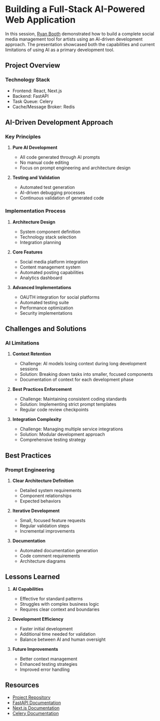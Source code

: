 # Building a Full-Stack AI-Powered Web Application

In this session, [Ryan Booth](https://github.com/that1guy15) demonstrated how to build a complete social media management tool for artists using an AI-driven development approach. The presentation showcased both the capabilities and current limitations of using AI as a primary development tool.

## Project Overview

### Technology Stack
- Frontend: React, Next.js
- Backend: FastAPI
- Task Queue: Celery
- Cache/Message Broker: Redis

## AI-Driven Development Approach

### Key Principles
1. **Pure AI Development**
   - All code generated through AI prompts
   - No manual code editing
   - Focus on prompt engineering and architecture design

2. **Testing and Validation**
   - Automated test generation
   - AI-driven debugging processes
   - Continuous validation of generated code

### Implementation Process

1. **Architecture Design**
   - System component definition
   - Technology stack selection
   - Integration planning

2. **Core Features**
   - Social media platform integration
   - Content management system
   - Automated posting capabilities
   - Analytics dashboard

3. **Advanced Implementations**
   - OAUTH integration for social platforms
   - Automated testing suite
   - Performance optimization
   - Security implementations

## Challenges and Solutions

### AI Limitations
1. **Context Retention**
   - Challenge: AI models losing context during long development sessions
   - Solution: Breaking down tasks into smaller, focused components
   - Documentation of context for each development phase

2. **Best Practices Enforcement**
   - Challenge: Maintaining consistent coding standards
   - Solution: Implementing strict prompt templates
   - Regular code review checkpoints

3. **Integration Complexity**
   - Challenge: Managing multiple service integrations
   - Solution: Modular development approach
   - Comprehensive testing strategy

## Best Practices

### Prompt Engineering
1. **Clear Architecture Definition**
   - Detailed system requirements
   - Component relationships
   - Expected behaviors

2. **Iterative Development**
   - Small, focused feature requests
   - Regular validation steps
   - Incremental improvements

3. **Documentation**
   - Automated documentation generation
   - Code comment requirements
   - Architecture diagrams

## Lessons Learned

1. **AI Capabilities**
   - Effective for standard patterns
   - Struggles with complex business logic
   - Requires clear context and boundaries

2. **Development Efficiency**
   - Faster initial development
   - Additional time needed for validation
   - Balance between AI and human oversight

3. **Future Improvements**
   - Better context management
   - Enhanced testing strategies
   - Improved error handling

## Resources

- [Project Repository](https://github.com/that1guy15)
- [FastAPI Documentation](https://fastapi.tiangolo.com/)
- [Next.js Documentation](https://nextjs.org/docs)
- [Celery Documentation](https://docs.celeryq.dev/)
